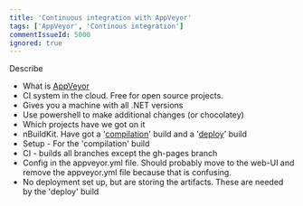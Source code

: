 ```yaml
---
title: 'Continuous integration with AppVeyor'
tags: ['AppVeyor', 'Continous integration']
commentIssueId: 5000
ignored: true
---
```


Describe

* What is [AppVeyor](http://www.appveyor.com/)
 * CI system in the cloud. Free for open source projects.
 * Gives you a machine with all .NET versions
 * Use powershell to make additional changes (or chocolatey)
* Which projects have we got on it 
 * nBuildKit. Have got a '[compilation](https://ci.appveyor.com/project/pvandervelde/nbuildkit)' build and a '[deploy](https://ci.appveyor.com/project/pvandervelde/nbuildkit-244)' build
* Setup - For the 'compilation' build
 * CI - builds all branches except the gh-pages branch
 * Config in the appveyor.yml file. Should probably move to the web-UI and remove the appveyor.yml file because that is confusing.
 * No deployment set up, but are storing the artifacts. These are needed by the 'deploy' build

  